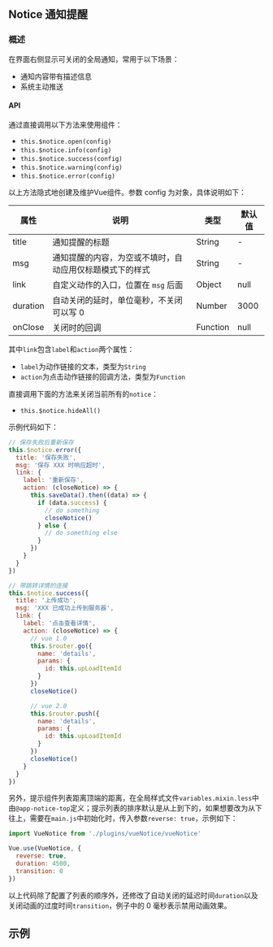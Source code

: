 ## Notice 通知提醒

### 概述
在界面右侧显示可关闭的全局通知，常用于以下场景：
* 通知内容带有描述信息
* 系统主动推送

#### API
通过直接调用以下方法来使用组件：
* `this.$notice.open(config)`
* `this.$notice.info(config)`
* `this.$notice.success(config)`
* `this.$notice.warning(config)`
* `this.$notice.error(config)`

以上方法隐式地创建及维护Vue组件。参数 config 为对象，具体说明如下：

属性 | 说明 | 类型 | 默认值
------------ | ------------- | ------------- | -------------
title | 通知提醒的标题 | String | -
msg | 通知提醒的内容，为空或不填时，自动应用仅标题模式下的样式 | String | -
link | 自定义动作的入口，位置在 `msg` 后面 | Object | null
duration | 自动关闭的延时，单位毫秒，不关闭可以写 0 | Number | 3000
onClose | 关闭时的回调 | Function | null

其中`link`包含`label`和`action`两个属性：
* `label`为动作链接的文本，类型为`String`
* `action`为点击动作链接的回调方法，类型为`Function`


直接调用下面的方法来关闭当前所有的`notice`：
* `this.$notice.hideAll()`


示例代码如下：
``` javascript
// 保存失败后重新保存
this.$notice.error({
  title: '保存失败',
  msg: '保存 XXX 时响应超时',
  link: {
    label: '重新保存',
    action: (closeNotice) => {
      this.saveData().then((data) => {
        if (data.success) {
          // do something
          closeNotice()
        } else {
          // do something else
        }
      })
    }
  }
})
```
``` javascript
// 带跳转详情的连接
this.$notice.success({
  title: '上传成功',
  msg: 'XXX 已成功上传到服务器',
  link: {
    label: '点击查看详情',
    action: (closeNotice) => {
      // vue 1.0
      this.$router.go({
        name: 'details',
        params: {
          id: this.upLoadItemId
        }
      })
      closeNotice()

      // vue 2.0
      this.$router.push({
        name: 'details',
        params: {
          id: this.upLoadItemId
        }
      })
      closeNotice()
    }
  }
})
```

另外，提示组件列表距离顶端的距离，在全局样式文件`variables.mixin.less`中由`@app-notice-top`定义；提示列表的排序默认是从上到下的，如果想要改为从下往上，需要在`main.js`中初始化时，传入参数`reverse: true`，示例如下：
``` javascript
import VueNotice from './plugins/vueNotice/vueNotice'

Vue.use(VueNotice, {
  reverse: true,
  duration: 4500,
  transition: 0
})
```
以上代码除了配置了列表的顺序外，还修改了自动关闭的延迟时间`duration`以及关闭动画的过度时间`transition`，例子中的 0 毫秒表示禁用动画效果。

## 示例